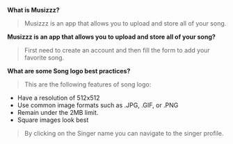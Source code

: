 **What is Musizzz?**
> Musizzz is an app that allows you to upload and store all of your song.

**Musizzz is an app that allows you to upload and store all of your song?**
>First need to create an account and then fill the form to add your favorite song.

**What are some Song logo best practices?**
>This are the following features of song logo:
* Have a resolution of 512x512
* Use common image formats such as .JPG, .GIF, or .PNG
* Remain under the 2MB limit.
* Square images look best

> By clicking on the Singer name you can navigate to the singer profile.
